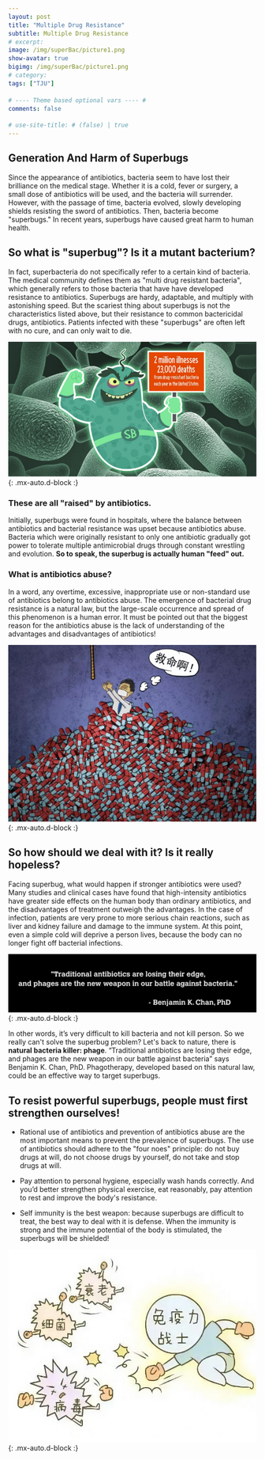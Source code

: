 ```yaml
---
layout: post
title: "Multiple Drug Resistance"
subtitle: Multiple Drug Resistance
# excerpt: 
image: /img/superBac/picture1.png
show-avatar: true
bigimg: /img/superBac/picture1.png
# category: 
tags: ["TJU"]

# ---- Theme based optional vars ---- #
comments: false

# use-site-title: # (false) | true
---
```


## **Generation And Harm of Superbugs**
Since the appearance of antibiotics, bacteria seem to have lost their brilliance on the medical stage. Whether it is a cold, fever or surgery, a small dose of antibiotics will be used, and the bacteria will surrender. However, with the passage of time, bacteria evolved, slowly developing shields resisting the sword of antibiotics. Then, bacteria become "superbugs." In recent years, superbugs have caused great harm to human health.

## So what is "superbug"? Is it a mutant bacterium?

In fact, superbacteria do not specifically refer to a certain kind of bacteria. The medical community defines them as "multi drug resistant bacteria", which generally refers to those bacteria that have have developed resistance to antibiotics. Superbugs are hardy, adaptable, and multiply with astonishing speed. But the scariest thing about superbugs is not the characteristics listed above, but their resistance to common bactericidal drugs, antibiotics. Patients infected with these "superbugs" are often left with no cure, and can only wait to die.

![With locked user](/img/superBac/picture2.png){: .mx-auto.d-block :}

### **These are all "raised" by antibiotics.**

Initially, superbugs were found in hospitals, where the balance between antibiotics and bacterial resistance was upset because antibiotics abuse. Bacteria which were originally resistant to only one antibiotic gradually got power to tolerate multiple antimicrobial drugs through constant wrestling and evolution. **So to speak, the superbug is actually human "feed" out.**

### **What is antibiotics abuse?**

In a word, any overtime, excessive, inappropriate use or non-standard use of antibiotics belong to antibiotics abuse. The emergence of bacterial drug resistance is a natural law, but the large-scale occurrence and spread of this phenomenon is a human error. It must be pointed out that the biggest reason for the antibiotics abuse is the lack of understanding of the advantages and disadvantages of antibiotics!

![With locked user](/img/superBac/picture3.png){: .mx-auto.d-block :}

## So how should we deal with it? Is it really hopeless?

Facing superbug, what would happen if stronger antibiotics were used? Many studies and clinical cases have found that high-intensity antibiotics have greater side effects on the human body than ordinary antibiotics, and the disadvantages of treatment outweigh the advantages. In the case of infection, patients are very prone to more serious chain reactions, such as liver and kidney failure and damage to the immune system. At this point, even a simple cold will deprive a person lives, because the body can no longer fight off bacterial infections.

![With locked user](/img/superBac/picture4.png){: .mx-auto.d-block :}

In other words, it’s very difficult to kill bacteria and not kill person. So we really can't solve the superbug problem? Let's back to nature, there is **natural bacteria killer: phage**. “Traditional antibiotics are losing their edge, and phages are the new weapon in our battle against bacteria” says Benjamin K. Chan, PhD. Phagotherapy, developed based on this natural law, could be an effective way to target superbugs.

## **To resist powerful superbugs, people must first strengthen ourselves!**



- Rational use of antibiotics and prevention of antibiotics abuse are the most important means to prevent the prevalence of superbugs. The use of antibiotics should adhere to the "four noes" principle: do not buy drugs at will, do not choose drugs by yourself, do not take and stop drugs at will.

- Pay attention to personal hygiene, especially wash hands correctly. And you’d better strengthen physical exercise, eat reasonably, pay attention to rest and improve the body's resistance.

- Self immunity is the best weapon: because superbugs are difficult to treat, the best way to deal with it is defense. When the immunity is strong and the immune potential of the body is stimulated, the superbugs will be shielded!



![With locked user](/img/superBac/picture5.png){: .mx-auto.d-block :}




